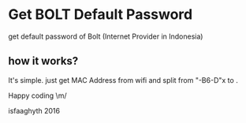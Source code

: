 # Get BOLT Default Password

get default password of Bolt (Internet Provider in Indonesia)

## how it works?
It's simple. just get MAC Address from wifi and split from "-B6-D"x to <Wifi name>.

Happy coding \m/

isfaaghyth 2016

